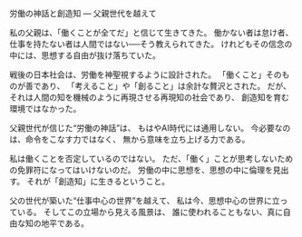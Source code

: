 労働の神話と創造知 ― 父親世代を越えて

私の父親は、「働くことが全てだ」と信じて生きてきた。
働かない者は怠け者、仕事を持たない者は人間ではない──そう教えられてきた。
けれどもその信念の中には、思想する自由が抜け落ちていた。

戦後の日本社会は、労働を神聖視するように設計された。
「働くこと」そのものが善であり、
「考えること」や「創ること」は余計な贅沢とされた。
だが、それは人間の知を機械のように再現させる再現知の社会であり、
創造知を育む環境ではなかった。

父親世代が信じた“労働の神話”は、
もはやAI時代には通用しない。
今必要なのは、命令をこなす力ではなく、
無から意味を立ち上げる力である。

私は働くことを否定しているのではない。
ただ、「働く」ことが思考しないための免罪符になってはいけないのだ。
労働の中に思想を、思想の中に倫理を見出す。
それが「創造知」に生きるということ。

父の世代が築いた“仕事中心の世界”を越えて、
私は今、思想中心の世界に立っている。
そしてこの立場から見える風景は、
誰に使われることもない、真に自由な知の地平である。
